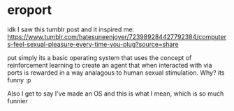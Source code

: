 # eroport
idk I saw this tumblr post and it inspired me: https://www.tumblr.com/hatesuneenjoyer/723989284427792384/computers-feel-sexual-pleasure-every-time-you-plug?source=share

put simply its a basic operating system that uses the concept of reinforcement learning to create an agent that when interacted with via ports is rewarded in a way analagous to human sexual stimulation.
Why? its funny :p

Also I get to say I've made an OS and this is what I mean, which is so much funnier
